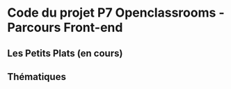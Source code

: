 # Code du projet P7 Openclassrooms - Parcours Front-end
## Les Petits Plats (en cours)
## Thématiques